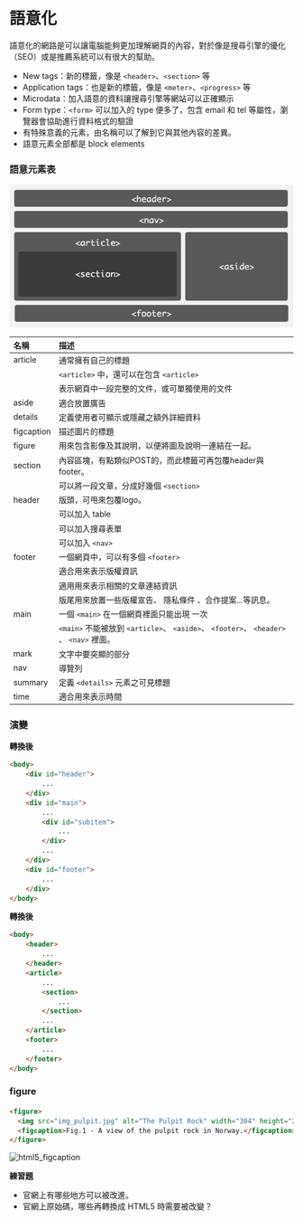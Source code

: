 # 語意化

語意化的網路是可以讓電腦能夠更加理解網頁的內容，對於像是搜尋引擎的優化（SEO）或是推薦系統可以有很大的幫助。

* New tags：新的標籤，像是 `<header>`、`<section>` 等
* Application tags：也是新的標籤，像是 `<meter>`、`<progress>` 等
* Microdata：加入語意的資料讓搜尋引擎等網站可以正確顯示
* Form type：`<form>` 可以加入的 type 便多了，包含 email 和 tel 等屬性，瀏覽器會協助進行資料格式的驗證
* 有特殊意義的元素，由名稱可以了解到它與其他內容的差異。
* 語意元素全部都是 block elements

### 語意元素表

![](../assets/layout.gif)

| 名稱            |        描述     |
| :------------- | :-------------  |
| article        | 通常擁有自己的標題 |
|                | `<article>` 中，還可以在包含 `<article>` |
|                | 表示網頁中一段完整的文件，或可單獨使用的文件 |
| aside          | 適合放置廣告       |
| details        | 定義使用者可顯示或隱藏之額外詳細資料 |
| figcaption     | 描述圖片的標題     |
| figure         | 用來包含影像及其說明，以便將圖及說明一連結在一起。 |
| section        | 內容區塊，有點類似POST的，而此標籤可再包覆header與footer。|
|                | 可以將一段文章，分成好幾個 `<section>` |
| header         | 版頭，可甩來包覆logo。|
|                | 可以加入 table     |
|                | 可以加入搜尋表單    |
|                | 可以加入 `<nav>`   |
| footer         | 一個網頁中，可以有多個 `<footer>` |
|                | 適合用來表示版權資訊 |
|                | 適用用來表示相關的文章連結資訊 |
|                | 版尾用來放置一些版權宣告、 隱私條件 、合作提案...等訊息。|
| main           | 一個 `<main>` 在一個網頁裡面只能出現 一次 |
|                | `<main>` 不能被放到 `<article>`、 `<aside>`、 `<footer>`、 `<header>` 、 `<nav>`  裡面。 |
| mark           | 文字中要突顯的部分   |
| nav            | 導覽列 |
| summary        | 定義 `<details>` 元素之可見標題 |
| time           | 適合用來表示時間     |

### 演變

**轉換後**

```html
<body>
    <div id="header">
        ...
    </div>
    <div id="main">
        ...
        <div id="subitem">
            ...
        </div>
        ...
    </div>
    <div id="footer">
        ...
    </div>
</body>  
```

**轉換後**

```html
<body>
    <header>
        ...
    </header>
    <article>
        ...
        <section>
            ...
        </section>
        ...
    </article>
    <footer>
        ...
    </footer>
</body>
```

### figure

```html
<figure>
  <img src="img_pulpit.jpg" alt="The Pulpit Rock" width="304" height="228">
  <figcaption>Fig.1 - A view of the pulpit rock in Norway.</figcaption>
</figure>
```

![html5_figcaption](http://i.imgur.com/zMczYU3.png)


**練習題**

* 官網上有哪些地方可以被改進。
* 官網上原始碼，哪些再轉換成 HTML5 時需要被改變？

